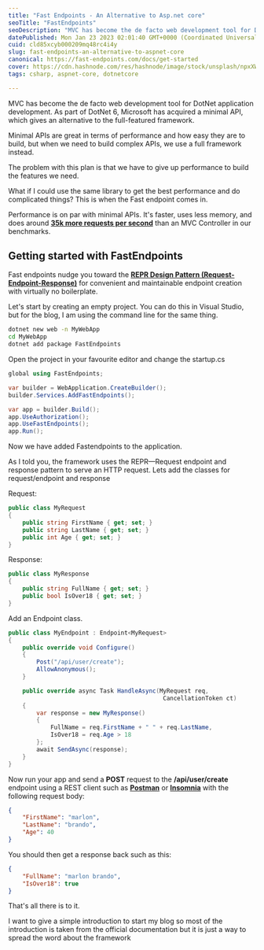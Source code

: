 ```yaml
---
title: "Fast Endpoints - An Alternative to Asp.net core"
seoTitle: "FastEndpoints"
seoDescription: "MVC has become the de facto web development tool for DotNet application development. As part of DotNet 6, Microsoft has acquired a minimal API, which gives"
datePublished: Mon Jan 23 2023 02:01:40 GMT+0000 (Coordinated Universal Time)
cuid: cld85xcyb000209mq48rc4i4y
slug: fast-endpoints-an-alternative-to-aspnet-core
canonical: https://fast-endpoints.com/docs/get-started
cover: https://cdn.hashnode.com/res/hashnode/image/stock/unsplash/npxXWgQ33ZQ/upload/a4c07f0b49608fff5fecc6e05dd04748.jpeg
tags: csharp, aspnet-core, dotnetcore

---
```


MVC has become the de facto web development tool for DotNet application development. As part of DotNet 6, Microsoft has acquired a minimal API, which gives an alternative to the full-featured framework.

Minimal APIs are great in terms of performance and how easy they are to build, but when we need to build complex APIs, we use a full framework instead.

The problem with this plan is that we have to give up performance to build the features we need.

What if I could use the same library to get the best performance and do complicated things? This is when the Fast endpoint comes in.

Performance is on par with minimal APIs. It's faster, uses less memory, and does around [**35k more requests per second**](https://fast-endpoints.com/benchmarks) than an MVC Controller in our benchmarks.

## Getting started with FastEndpoints

Fast endpoints nudge you toward the [**REPR Design Pattern (Request-Endpoint-Response)**](https://deviq.com/design-patterns/repr-design-pattern) for convenient and maintainable endpoint creation with virtually no boilerplate.

Let's start by creating an empty project. You can do this in Visual Studio, but for the blog, I am using the command line for the same thing.

```bash
dotnet new web -n MyWebApp
cd MyWebApp
dotnet add package FastEndpoints
```

Open the project in your favourite editor and change the startup.cs

```csharp
global using FastEndpoints;

var builder = WebApplication.CreateBuilder();
builder.Services.AddFastEndpoints();

var app = builder.Build();
app.UseAuthorization();
app.UseFastEndpoints();
app.Run();
```

Now we have added Fastendpoints to the application.

As I told you, the framework uses the REPR—Request endpoint and response pattern to serve an HTTP request. Lets add the classes for request/endpoint and response

Request:

```csharp
public class MyRequest
{
    public string FirstName { get; set; }
    public string LastName { get; set; }
    public int Age { get; set; }
}
```

Response:

```csharp
public class MyResponse
{
    public string FullName { get; set; }
    public bool IsOver18 { get; set; }
}
```

Add an Endpoint class.

```csharp
public class MyEndpoint : Endpoint<MyRequest>
{
    public override void Configure()
    {
        Post("/api/user/create");
        AllowAnonymous();
    }

    public override async Task HandleAsync(MyRequest req, 
                                            CancellationToken ct)
    {
        var response = new MyResponse()
        {
            FullName = req.FirstName + " " + req.LastName,
            IsOver18 = req.Age > 18
        };
        await SendAsync(response);
    }
}
```

Now run your app and send a **POST** request to the **/api/user/create** endpoint using a REST client such as [**Postman**](https://www.postman.com/) or [**Insomnia**](https://insomnia.rest/) with the following request body:

```json
{
	"FirstName": "marlon",
	"LastName": "brando",
	"Age": 40
}
```

You should then get a response back such as this:

```json
{
	"FullName": "marlon brando",
	"IsOver18": true
}
```

That's all there is to it.

I want to give a simple introduction to start my blog so most of the introduction is taken from the official documentation but it is just a way to spread the word about the framework